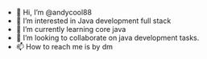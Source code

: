 - 👋 Hi, I’m @andycool88
- 👀 I’m interested in Java development full stack
- 🌱 I’m currently learning core java
- 💞️ I’m looking to collaborate on java development tasks.
- 📫 How to reach me is by dm

<!---
andycool88/andycool88 is a ✨ special ✨ repository because its `README.md` (this file) appears on your GitHub profile.
You can click the Preview link to take a look at your changes.
--->
